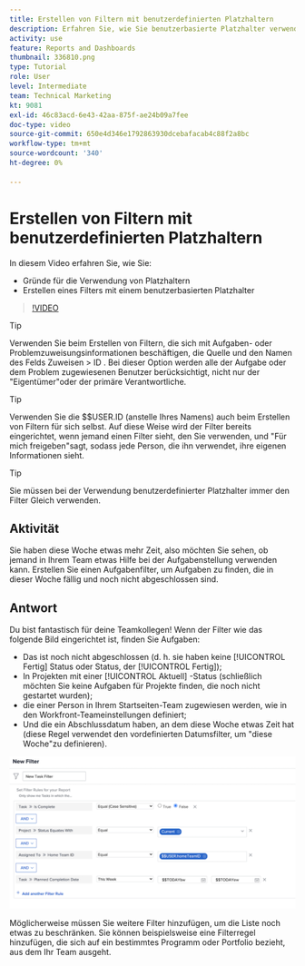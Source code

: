 ```yaml
---
title: Erstellen von Filtern mit benutzerdefinierten Platzhaltern
description: Erfahren Sie, wie Sie benutzerbasierte Platzhalter verwenden und wie Sie einen Filter basierend auf dem angemeldeten Benutzer erstellen.
activity: use
feature: Reports and Dashboards
thumbnail: 336810.png
type: Tutorial
role: User
level: Intermediate
team: Technical Marketing
kt: 9081
exl-id: 46c83acd-6e43-42aa-875f-ae24b09a7fee
doc-type: video
source-git-commit: 650e4d346e1792863930dcebafacab4c88f2a8bc
workflow-type: tm+mt
source-wordcount: '340'
ht-degree: 0%

---
```


# Erstellen von Filtern mit benutzerdefinierten Platzhaltern

In diesem Video erfahren Sie, wie Sie:

* Gründe für die Verwendung von Platzhaltern
* Erstellen eines Filters mit einem benutzerbasierten Platzhalter

>[!VIDEO](https://video.tv.adobe.com/v/336810/?quality=12&learn=on)

>[!TIP]
>
>Verwenden Sie beim Erstellen von Filtern, die sich mit Aufgaben- oder Problemzuweisungsinformationen beschäftigen, die Quelle und den Namen des Felds Zuweisen > ID .  Bei dieser Option werden alle der Aufgabe oder dem Problem zugewiesenen Benutzer berücksichtigt, nicht nur der &quot;Eigentümer&quot;oder der primäre Verantwortliche.

>[!TIP]
>
>Verwenden Sie die $$USER.ID (anstelle Ihres Namens) auch beim Erstellen von Filtern für sich selbst. Auf diese Weise wird der Filter bereits eingerichtet, wenn jemand einen Filter sieht, den Sie verwenden, und &quot;Für mich freigeben&quot;sagt, sodass jede Person, die ihn verwendet, ihre eigenen Informationen sieht.

>[!TIP]
>
>Sie müssen bei der Verwendung benutzerdefinierter Platzhalter immer den Filter Gleich verwenden.

## Aktivität

Sie haben diese Woche etwas mehr Zeit, also möchten Sie sehen, ob jemand in Ihrem Team etwas Hilfe bei der Aufgabenstellung verwenden kann. Erstellen Sie einen Aufgabenfilter, um Aufgaben zu finden, die in dieser Woche fällig und noch nicht abgeschlossen sind.

## Antwort

Du bist fantastisch für deine Teamkollegen! Wenn der Filter wie das folgende Bild eingerichtet ist, finden Sie Aufgaben:

* Das ist noch nicht abgeschlossen (d. h. sie haben keine [!UICONTROL Fertig] Status oder Status, der [!UICONTROL Fertig]);
* In Projekten mit einer [!UICONTROL Aktuell] -Status (schließlich möchten Sie keine Aufgaben für Projekte finden, die noch nicht gestartet wurden);
* die einer Person in Ihrem Startseiten-Team zugewiesen werden, wie in den Workfront-Teameinstellungen definiert;
* Und die ein Abschlussdatum haben, an dem diese Woche etwas Zeit hat (diese Regel verwendet den vordefinierten Datumsfilter, um &quot;diese Woche&quot;zu definieren).

![Ein Bild des Bildschirms zum Erstellen eines Aufgabenfilters mit einem benutzerbasierten Platzhalter](assets/user-wildcard-exercise-answer.png)

Möglicherweise müssen Sie weitere Filter hinzufügen, um die Liste noch etwas zu beschränken. Sie können beispielsweise eine Filterregel hinzufügen, die sich auf ein bestimmtes Programm oder Portfolio bezieht, aus dem Ihr Team ausgeht.
